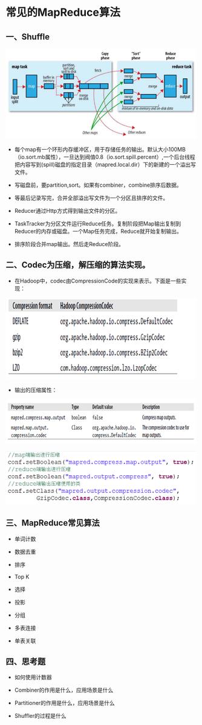 # 常见的MapReduce算法

## 一、Shuffle

![](../MapReduce/img/Shuffle.png)


* 每个map有一个环形内存缓冲区，用于存储任务的输出。默认大小100MB（io.sort.mb属性），一旦达到阀值0.8（io.sort.spill.percent）,一个后台线程把内容写到(spill)磁盘的指定目录（mapred.local.dir）下的新建的一个溢出写文件。

* 写磁盘前，要partition,sort。如果有combiner，combine排序后数据。

* 等最后记录写完，合并全部溢出写文件为一个分区且排序的文件。

* Reducer通过Http方式得到输出文件的分区。

* TaskTracker为分区文件运行Reduce任务。复制阶段把Map输出复制到Reducer的内存或磁盘。一个Map任务完成，Reduce就开始复制输出。

* 排序阶段合并map输出。然后走Reduce阶段。


## 二、Codec为压缩，解压缩的算法实现。 

* 在Hadoop中，codec由CompressionCode的实现来表示。下面是一些实现：

![](../MapReduce/img/Codec_压缩%EF%BC%8C解压缩的算法实现.png)

* 输出的压缩属性：

![](../MapReduce/img/输出的压缩属性.png)

![](../MapReduce/img/输出的压缩属性代码实现.png)

## 三、MapReduce常见算法

* 单词计数

* 数据去重

* 排序

* Top K

* 选择

* 投影

* 分组

* 多表连接

* 单表关联

## 四、思考题

* 如何使用计数器

* Combiner的作用是什么，应用场景是什么

* Partitioner的作用是什么，应用场景是什么

* Shuffler的过程是什么


